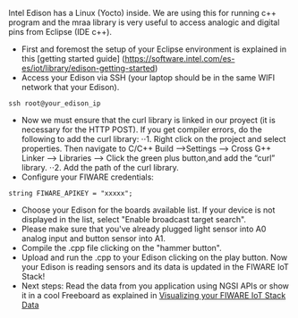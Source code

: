 Intel Edison has a Linux (Yocto) inside. We are using this for running c++ program and the mraa library is very useful to access analogic and digital pins from Eclipse (IDE c++).
* First and foremost the setup of your Eclipse environment is explained in this [getting started guide] (https://software.intel.com/es-es/iot/library/edison-getting-started)
* Access your Edison via SSH (your laptop should be in the same WIFI network that your Edison).
```
ssh root@your_edison_ip
```
* Now we must ensure that the curl library is linked in our proyect (it is necessary for the HTTP POST). If you get compiler errors, do the following to add the curl library:
⋅⋅1. Right click on the project and select properties. Then navigate to C/C++ Build -->Settings --> Cross G++ Linker --> Libraries --> Click the green plus button,and add the “curl” library.
⋅⋅2. Add the path of the curl library.
* Configure your FIWARE credentials:
```
string FIWARE_APIKEY = "xxxxx";
```
* Choose your Edison for the boards available list. If your device is not displayed in the list, select "Enable broadcast target search".
* Please make sure that you've already plugged light sensor into A0 analog input and button sensor into A1.
* Compile the .cpp file clicking on the "hammer button".
* Upload and run the .cpp to your Edison clicking on the play button. Now your Edison is reading sensors and its data is updated in the FIWARE IoT Stack! 
* Next steps: Read the data from you application using NGSI APIs or show it in a cool Freeboard as explained in [Visualizing your FIWARE IoT Stack Data](https://github.com/telefonicaid/fiware-edison/blob/develop/README.md#accesing-your-fiware-iot-stack-data)


